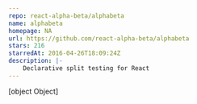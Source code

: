```yaml
---
repo: react-alpha-beta/alphabeta
name: alphabeta
homepage: NA
url: https://github.com/react-alpha-beta/alphabeta
stars: 216
starredAt: 2016-04-26T18:09:24Z
description: |-
    Declarative split testing for React
---
```


[object Object]
